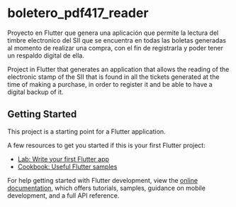 # boletero_pdf417_reader

Proyecto en Flutter que genera una aplicación que permite la lectura del timbre electronico del SII que se encuentra en todas las boletas generadas al momento de realizar una compra, con el fin de registrarla y poder tener un respaldo digital de ella.

Project in Flutter that generates an application that allows the reading of the electronic stamp of the SII that is found in all the tickets generated at the time of making a purchase, in order to register it and be able to have a digital backup of it.

## Getting Started

This project is a starting point for a Flutter application.

A few resources to get you started if this is your first Flutter project:

- [Lab: Write your first Flutter app](https://docs.flutter.dev/get-started/codelab)
- [Cookbook: Useful Flutter samples](https://docs.flutter.dev/cookbook)

For help getting started with Flutter development, view the
[online documentation](https://docs.flutter.dev/), which offers tutorials,
samples, guidance on mobile development, and a full API reference.
